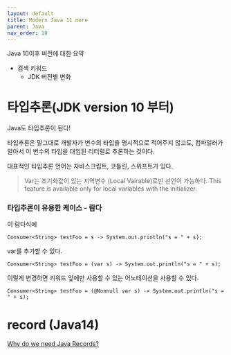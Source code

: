 ```yaml
---
layout: default
title: Modern Java 11 more
parent: Java
nav_order: 10
---
```


Java 10이후 버전에 대한 요약


* 검색 키워드
  + JDK 버전별 변화

# 타입추론(JDK version 10 부터)
Java도 타입추론이 된다!

타입추론은 말그대로 개발자가 변수의 타입을 명시적으로 적어주지 않고도, 컴파일러가 알아서 이 변수의 타입을 대입된 리터럴로 추론하는 것이다.

대표적인 타입추론 언어는 자바스크립트, 코틀린, 스위프트가 있다.

> Var는 초기화값이 있는 지역변수 (Local Vairable)로만 선언이 가능하다.
> This feature is available only for local variables with the initializer.

### 타입추론이 유용한 케이스 - 람다

이 람다식에
```
Consumer<String> testFoo = s -> System.out.println("s = " + s);
```

var를 추가할 수 있다.
```
Consumer<String> testFoo = (var s) -> System.out.println("s = " + s);
```

이렇게 변경하면 키워드 앞에만 사용할 수 있는 어노테이션을 사용할 수 있다.
```
Consumer<String> testFoo = (@Nonnull var s) -> System.out.println("s = " + s);
```


# record (Java14)
[Why do we need Java Records?](https://www.digitalocean.com/community/tutorials/java-records-class)



